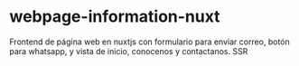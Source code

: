 # webpage-information-nuxt
Frontend de página web en nuxtjs con formulario para enviar correo, botón para whatsapp, y vista de inicio, conocenos y contactanos. SSR
